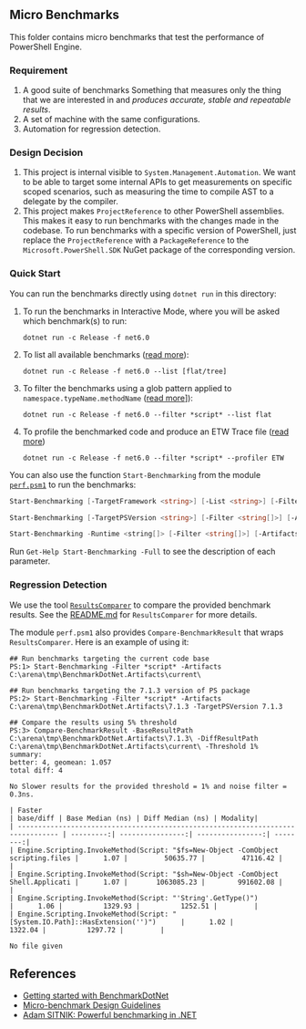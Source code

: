 ## Micro Benchmarks

This folder contains micro benchmarks that test the performance of PowerShell Engine.

### Requirement

1. A good suite of benchmarks
   Something that measures only the thing that we are interested in and _produces accurate, stable and repeatable results_.
2. A set of machine with the same configurations.
3. Automation for regression detection.

### Design Decision

1. This project is internal visible to `System.Management.Automation`.
   We want to be able to target some internal APIs to get measurements on specific scoped scenarios,
   such as measuring the time to compile AST to a delegate by the compiler.
2. This project makes `ProjectReference` to other PowerShell assemblies.
   This makes it easy to run benchmarks with the changes made in the codebase.
   To run benchmarks with a specific version of PowerShell,
   just replace the `ProjectReference` with a `PackageReference` to the `Microsoft.PowerShell.SDK` NuGet package of the corresponding version.

### Quick Start

You can run the benchmarks directly using `dotnet run` in this directory:
1. To run the benchmarks in Interactive Mode, where you will be asked which benchmark(s) to run:
   ```
   dotnet run -c Release -f net6.0
   ```

2. To list all available benchmarks ([read more](https://github.com/dotnet/performance/blob/main/docs/benchmarkdotnet.md#Listing-the-Benchmarks)):
   ```
   dotnet run -c Release -f net6.0 --list [flat/tree]
   ```

3. To filter the benchmarks using a glob pattern applied to `namespace.typeName.methodName` ([read more](https://github.com/dotnet/performance/blob/main/docs/benchmarkdotnet.md#Filtering-the-Benchmarks)]):
   ```
   dotnet run -c Release -f net6.0 --filter *script* --list flat
   ```

4. To profile the benchmarked code and produce an ETW Trace file ([read more](https://github.com/dotnet/performance/blob/main/docs/benchmarkdotnet.md#Profiling))
   ```
   dotnet run -c Release -f net6.0 --filter *script* --profiler ETW
   ```

You can also use the function `Start-Benchmarking` from the module [`perf.psm1`](../perf.psm1) to run the benchmarks:
```powershell
Start-Benchmarking [-TargetFramework <string>] [-List <string>] [-Filter <string[]>] [-Artifacts <string>] [-KeepFiles] [<CommonParameters>]

Start-Benchmarking [-TargetPSVersion <string>] [-Filter <string[]>] [-Artifacts <string>] [-KeepFiles] [<CommonParameters>]

Start-Benchmarking -Runtime <string[]> [-Filter <string[]>] [-Artifacts <string>] [-KeepFiles] [<CommonParameters>]
```
Run `Get-Help Start-Benchmarking -Full` to see the description of each parameter.

### Regression Detection

We use the tool [`ResultsComparer`](../dotnet-tools/ResultsComparer) to compare the provided benchmark results.
See the [README.md](../dotnet-tools/ResultsComparer/README.md) for `ResultsComparer` for more details.

The module `perf.psm1` also provides `Compare-BenchmarkResult` that wraps `ResultsComparer`.
Here is an example of using it:

```
## Run benchmarks targeting the current code base
PS:1> Start-Benchmarking -Filter *script* -Artifacts C:\arena\tmp\BenchmarkDotNet.Artifacts\current\

## Run benchmarks targeting the 7.1.3 version of PS package
PS:2> Start-Benchmarking -Filter *script* -Artifacts C:\arena\tmp\BenchmarkDotNet.Artifacts\7.1.3 -TargetPSVersion 7.1.3

## Compare the results using 5% threshold
PS:3> Compare-BenchmarkResult -BaseResultPath C:\arena\tmp\BenchmarkDotNet.Artifacts\7.1.3\ -DiffResultPath C:\arena\tmp\BenchmarkDotNet.Artifacts\current\ -Threshold 1%
summary:
better: 4, geomean: 1.057
total diff: 4

No Slower results for the provided threshold = 1% and noise filter = 0.3ns.

| Faster                                                                           | base/diff | Base Median (ns) | Diff Median (ns) | Modality|
| -------------------------------------------------------------------------------- | ---------:| ----------------:| ----------------:| --------:|
| Engine.Scripting.InvokeMethod(Script: "$fs=New-Object -ComObject scripting.files |      1.07 |         50635.77 |         47116.42 |         |
| Engine.Scripting.InvokeMethod(Script: "$sh=New-Object -ComObject Shell.Applicati |      1.07 |       1063085.23 |        991602.08 |         |
| Engine.Scripting.InvokeMethod(Script: "'String'.GetType()")                      |      1.06 |          1329.93 |          1252.51 |         |
| Engine.Scripting.InvokeMethod(Script: "[System.IO.Path]::HasExtension('')")      |      1.02 |          1322.04 |          1297.72 |         |

No file given
```

## References

- [Getting started with BenchmarkDotNet](https://benchmarkdotnet.org/articles/guides/getting-started.html)
- [Micro-benchmark Design Guidelines](https://github.com/dotnet/performance/blob/main/docs/microbenchmark-design-guidelines.md)
- [Adam SITNIK: Powerful benchmarking in .NET](https://www.youtube.com/watch?v=pdcrSG4tOLI&t=351s)
